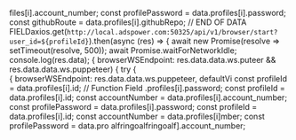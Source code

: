 files[i].account_number;
        const profilePassword = data.profiles[i].password;
        const githubRoute = data.profiles[i].githubRepo;
        // END OF DATA FIELDaxios.get(`http://local.adspower.com:50325/api/v1/browser/start?user_id=${profileId}`).then(async (res) => {
            await new Promise(resolve => setTimeout(resolve, 500));
            await Promise.waitForNetworkIdle;
            console.log(res.data);
                        { browserWSEndpoint: res.data.data.ws.puteer && res.data.data.ws.puppeteer) {
                try {\
                        { browserWSEndpoint: res.data.data.ws.puppeteer, defaultVi
        const profileId = data.profiles[i].id;
// Function Field
.profiles[i].password;
        const profileId = data.profiles[i].id;
        const accountNumber = data.profiles[i].account_number;
        const profilePassword = data.profiles[i].password;        const profileId = data.profiles[i].id;
        const accountNumber = data.profiles[i]mber;
        const profilePassword = data.pro
alfringoalfringoalf].account_number;
